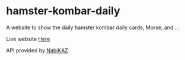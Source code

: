 # hamster-kombar-daily
A website to show the daily hamster kombar daily cards, Morse, and ...

Live website [Here](https://karo-yousefi.github.io/hamster-kombat-daily/)

API provided by [NabiKAZ](https://github.com/NabiKAZ/HamsterKombat-API)
